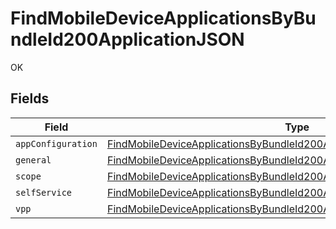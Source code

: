 # FindMobileDeviceApplicationsByBundleId200ApplicationJSON

OK


## Fields

| Field                                                                                                                                                                           | Type                                                                                                                                                                            | Required                                                                                                                                                                        | Description                                                                                                                                                                     |
| ------------------------------------------------------------------------------------------------------------------------------------------------------------------------------- | ------------------------------------------------------------------------------------------------------------------------------------------------------------------------------- | ------------------------------------------------------------------------------------------------------------------------------------------------------------------------------- | ------------------------------------------------------------------------------------------------------------------------------------------------------------------------------- |
| `appConfiguration`                                                                                                                                                              | [FindMobileDeviceApplicationsByBundleId200ApplicationJSONAppConfiguration](../../models/operations/findmobiledeviceapplicationsbybundleid200applicationjsonappconfiguration.md) | :heavy_minus_sign:                                                                                                                                                              | N/A                                                                                                                                                                             |
| `general`                                                                                                                                                                       | [FindMobileDeviceApplicationsByBundleId200ApplicationJSONGeneral](../../models/operations/findmobiledeviceapplicationsbybundleid200applicationjsongeneral.md)                   | :heavy_minus_sign:                                                                                                                                                              | N/A                                                                                                                                                                             |
| `scope`                                                                                                                                                                         | [FindMobileDeviceApplicationsByBundleId200ApplicationJSONScope](../../models/operations/findmobiledeviceapplicationsbybundleid200applicationjsonscope.md)                       | :heavy_minus_sign:                                                                                                                                                              | N/A                                                                                                                                                                             |
| `selfService`                                                                                                                                                                   | [FindMobileDeviceApplicationsByBundleId200ApplicationJSONSelfService](../../models/operations/findmobiledeviceapplicationsbybundleid200applicationjsonselfservice.md)           | :heavy_minus_sign:                                                                                                                                                              | N/A                                                                                                                                                                             |
| `vpp`                                                                                                                                                                           | [FindMobileDeviceApplicationsByBundleId200ApplicationJSONVpp](../../models/operations/findmobiledeviceapplicationsbybundleid200applicationjsonvpp.md)                           | :heavy_minus_sign:                                                                                                                                                              | N/A                                                                                                                                                                             |